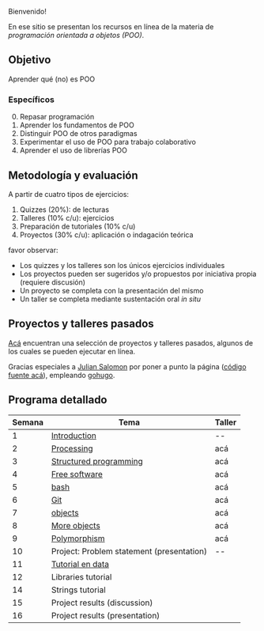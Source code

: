 Bienvenido!

En ese sitio se presentan los recursos en línea de la materia de _programación orientada a objetos (POO)_.

## Objetivo

Aprender qué (no) es POO

### Específicos

0. Repasar programación
1. Aprender los fundamentos de POO
2. Distinguir POO de otros paradigmas
3. Experimentar el uso de POO para trabajo colaborativo
4. Aprender el uso de librerías POO

## Metodología y evaluación

A partir de cuatro tipos de ejercicios:

1. Quizzes (20%): de lecturas
2. Talleres (10% c/u): ejercicios 
3. Preparación de tutoriales (10% c/u)
4. Proyectos (30% c/u): aplicación o indagación teórica

favor observar:

* Los quizzes y los talleres son los únicos ejercicios individuales
* Los proyectos pueden ser sugeridos y/o propuestos por iniciativa propia (requiere discusión)
* Un proyecto se completa con la presentación del mismo
* Un taller se completa mediante sustentación oral _in situ_

## Proyectos y talleres pasados

[Acá](https://objetos.github.io/projects/) encuentran una selección de proyectos y talleres pasados, algunos de los cuales se pueden ejecutar en línea.

Gracias especiales a [Julian Salomon](https://github.com/JulianSalomon) por poner a punto la página ([código fuente acá](https://github.com/objetos/projects)), empleando [gohugo](https://gohugo.io/).

## Programa detallado

| Semana | Tema                                                                        | Taller                                                 |
|--------|-----------------------------------------------------------------------------|--------------------------------------------------------|
| 1      | [Introduction](https://github.com/VisualComputing/Introduction)             | --                                                     |
| 2      | [Processing](https://processing.org/)                                       | acá                                                    |
| 3      | [Structured programming](https://github.com/objetos/structured_programming) | acá                                                    |
| 4      | [Free software](https://en.wikipedia.org/wiki/Free_software)                | acá                                                    |
| 5      | [bash](https://github.com/objetos/bash/tree/gh-pages)                       | acá                                                    |
| 6      | [Git](https://github.com/VisualComputing/git)                               | acá                                                    |
| 7      | [objects](https://github.com/objetos/objects)                               | acá                                                    |
| 8      | [More objects](https://github.com/objetos/objects)                          | acá                                                    |
| 9      | [Polymorphism](https://github.com/objetos/polymorphism)                     | acá                                                    |
| 10     | Project: Problem statement (presentation)                                   | --                                                     |
| 11     | [Tutorial en data](https://github.com/objetos/data)                         |                                                        |
| 12     | Libraries tutorial                                                          |                                                        |
| 14     | Strings tutorial                                                            |                                                        |
| 15     | Project results (discussion)                                                |                                                        |
| 16     | Project results (presentation)                                              |                                                        |
